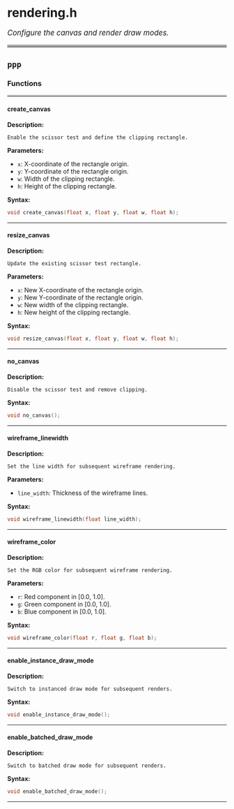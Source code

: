 # rendering.h

<style>
  .file-summary { font-size: 1.2em; font-style: italic; margin-bottom: 1em; }
  table { width: 100%; table-layout: fixed; border-collapse: collapse; }
  th, td { border: 1px solid #ddd; padding: 8px; word-wrap: break-word; }
  th { background-color: #f4f4f4; }
</style>

<p class="file-summary">Configure the canvas and render draw modes.</p>

<hr style="border-top:5px solid #aaa" />

## `ppp`

### Functions
<hr style="border-top:3px solid #ccc" />

#### create_canvas

**Description:**
```
Enable the scissor test and define the clipping rectangle.
```

**Parameters:**

- `x`: X-coordinate of the rectangle origin.
- `y`: Y-coordinate of the rectangle origin.
- `w`: Width of the clipping rectangle.
- `h`: Height of the clipping rectangle. 

**Syntax:**
```cpp
void create_canvas(float x, float y, float w, float h);
```

<hr style="border-top:1px solid #eee" />

#### resize_canvas

**Description:**
```
Update the existing scissor test rectangle.
```

**Parameters:**

- `x`: New X-coordinate of the rectangle origin.
- `y`: New Y-coordinate of the rectangle origin.
- `w`: New width of the clipping rectangle.
- `h`: New height of the clipping rectangle. 

**Syntax:**
```cpp
void resize_canvas(float x, float y, float w, float h);
```

<hr style="border-top:1px solid #eee" />

#### no_canvas

**Description:**
```
Disable the scissor test and remove clipping.
```

**Syntax:**
```cpp
void no_canvas();
```

<hr style="border-top:1px solid #eee" />

#### wireframe_linewidth

**Description:**
```
Set the line width for subsequent wireframe rendering.
```

**Parameters:**

- `line_width`: Thickness of the wireframe lines. 

**Syntax:**
```cpp
void wireframe_linewidth(float line_width);
```

<hr style="border-top:1px solid #eee" />

#### wireframe_color

**Description:**
```
Set the RGB color for subsequent wireframe rendering.
```

**Parameters:**

- `r`: Red component in [0.0, 1.0].
- `g`: Green component in [0.0, 1.0].
- `b`: Blue component in [0.0, 1.0]. 

**Syntax:**
```cpp
void wireframe_color(float r, float g, float b);
```

<hr style="border-top:1px solid #eee" />

#### enable_instance_draw_mode

**Description:**
```
Switch to instanced draw mode for subsequent renders.
```

**Syntax:**
```cpp
void enable_instance_draw_mode();
```

<hr style="border-top:1px solid #eee" />

#### enable_batched_draw_mode

**Description:**
```
Switch to batched draw mode for subsequent renders.
```

**Syntax:**
```cpp
void enable_batched_draw_mode();
```

<hr style="border-top:1px solid #eee" />
